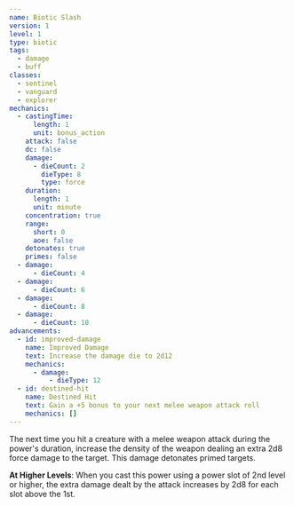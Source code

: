 ```yaml
---
name: Biotic Slash
version: 1
level: 1
type: biotic
tags:
  - damage
  - buff
classes:
  - sentinel
  - vanguard
  - explorer
mechanics:
  - castingTime:
      length: 1
      unit: bonus_action
    attack: false
    dc: false
    damage:
      - dieCount: 2
        dieType: 8
        type: force
    duration:
      length: 1
      unit: minute
    concentration: true
    range:
      short: 0
      aoe: false
    detonates: true
    primes: false
  - damage:
      - dieCount: 4
  - damage:
      - dieCount: 6
  - damage:
      - dieCount: 8
  - damage:
      - dieCount: 10
advancements:
  - id: improved-damage
    name: Improved Damage
    text: Increase the damage die to 2d12
    mechanics:
      - damage:
          - dieType: 12
  - id: destined-hit
    name: Destined Hit
    text: Gain a +5 bonus to your next melee weapon attack roll
    mechanics: []
---
```

The next time you hit a creature with a melee weapon attack during the power's duration, increase the density of the
weapon dealing an extra 2d8 force damage to the target. This damage detonates primed targets.

__At Higher Levels__: When you cast this power using a power slot of 2nd level or higher, the extra damage dealt by the
attack increases by 2d8 for each slot above the 1st.
